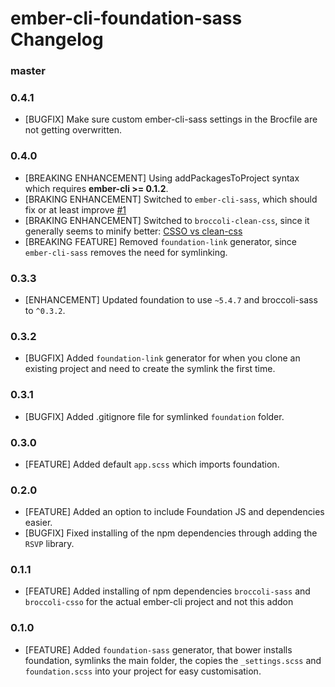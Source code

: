 # ember-cli-foundation-sass Changelog

### master

### 0.4.1
* [BUGFIX] Make sure custom ember-cli-sass settings in the Brocfile are not getting overwritten.

### 0.4.0
* [BREAKING ENHANCEMENT] Using addPackagesToProject syntax which requires **ember-cli >= 0.1.2**.
* [BRAKING ENHANCEMENT] Switched to `ember-cli-sass`, which should fix or at least improve [#1](https://github.com/artificialio/ember-cli-foundation-sass/issues/1)
* [BRAKING ENHANCEMENT] Switched to `broccoli-clean-css`, since it generally seems to minify better: [CSSO vs clean-css](http://goalsmashers.github.io/css-minification-benchmark/)
* [BREAKING FEATURE] Removed `foundation-link` generator, since `ember-cli-sass` removes the need for symlinking.

### 0.3.3
* [ENHANCEMENT] Updated foundation to use `~5.4.7` and broccoli-sass to `^0.3.2`.

### 0.3.2
* [BUGFIX] Added `foundation-link` generator for when you clone an existing project and need to create the symlink the first time.

### 0.3.1
* [BUGFIX] Added .gitignore file for symlinked `foundation` folder.

### 0.3.0
* [FEATURE] Added default `app.scss` which imports foundation.

### 0.2.0
* [FEATURE] Added an option to include Foundation JS and dependencies easier.
* [BUGFIX] Fixed installing of the npm dependencies through adding the `RSVP` library.

### 0.1.1
* [FEATURE] Added installing of npm dependencies `broccoli-sass` and `broccoli-csso` for the actual ember-cli project and not this addon

### 0.1.0

* [FEATURE] Added `foundation-sass` generator, that bower installs foundation, symlinks the main folder, the  copies the `_settings.scss` and `foundation.scss` into your project for easy customisation.